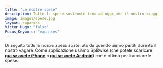 ```yaml
---
title: "Le nostre spese"
description: Tutte le spese sostenute fino ad oggi per il nostro viaggio
image: images/spese.jpg
layout: expanses
Victor_Hugo: "false"
Focus_Keyword: "expanses"
---
```


Di seguito tutte le nostre spese sostenute da quando siamo partiti durante il nostro vagare. 
Come applicazione usiamo Splitwise (che potete scaricare **[qui se avete iPhone](https://apps.apple.com/us/app/splitwise/id458023433)** o **[qui se avete Android](https://play.google.com/store/apps/details?id=com.Splitwise.SplitwiseMobile)**) che è ottima per tracciare le spese.
